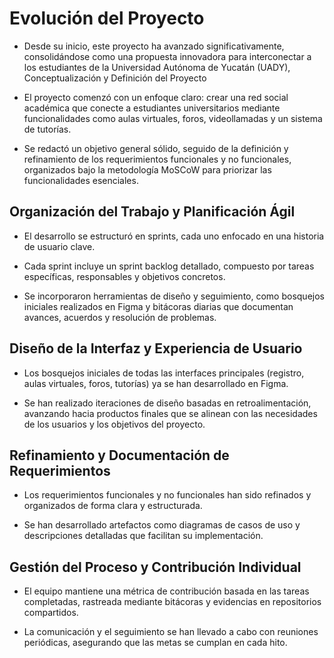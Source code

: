 # Evolución del Proyecto

- Desde su inicio, este proyecto ha avanzado significativamente, consolidándose como una propuesta innovadora para interconectar a los estudiantes de la Universidad Autónoma de Yucatán (UADY), Conceptualización y Definición del Proyecto

- El proyecto comenzó con un enfoque claro: crear una red social académica que conecte a estudiantes universitarios mediante funcionalidades como aulas virtuales, foros, videollamadas y un sistema de tutorías.

- Se redactó un objetivo general sólido, seguido de la definición y refinamiento de los requerimientos funcionales y no funcionales, organizados bajo la metodología MoSCoW para priorizar las funcionalidades esenciales.



 ## Organización del Trabajo y Planificación Ágil

- El desarrollo se estructuró en sprints, cada uno enfocado en una historia de usuario clave.

- Cada sprint incluye un sprint backlog detallado, compuesto por tareas específicas, responsables y objetivos concretos.

- Se incorporaron herramientas de diseño y seguimiento, como bosquejos iniciales realizados en Figma y bitácoras diarias que documentan avances, acuerdos y resolución de problemas.



## Diseño de la Interfaz y Experiencia de Usuario

- Los bosquejos iniciales de todas las interfaces principales (registro, aulas virtuales, foros, tutorías) ya se han desarrollado en Figma.

- Se han realizado iteraciones de diseño basadas en retroalimentación, avanzando hacia productos finales que se alinean con las necesidades de los usuarios y los objetivos del proyecto.



## Refinamiento y Documentación de Requerimientos

- Los requerimientos funcionales y no funcionales han sido refinados y organizados de forma clara y estructurada.

- Se han desarrollado artefactos como diagramas de casos de uso y descripciones detalladas que facilitan su implementación.



## Gestión del Proceso y Contribución Individual

- El equipo mantiene una métrica de contribución basada en las tareas completadas, rastreada mediante bitácoras y evidencias en repositorios compartidos.

- La comunicación y el seguimiento se han llevado a cabo con reuniones periódicas, asegurando que las metas se cumplan en cada hito.
